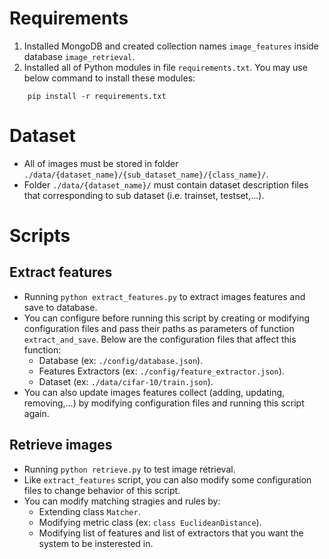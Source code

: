 # Requirements
1. Installed MongoDB and created collection names `image_features` inside database `image_retrieval`.
2. Installed all of Python modules in file `requirements.txt`. You may use below command to install these modules:
```
    pip install -r requirements.txt
```
# Dataset
- All of images must be stored in folder `./data/{dataset_name}/{sub_dataset_name}/{class_name}/`.
- Folder `./data/{dataset_name}/` must contain dataset description files that corresponding to sub dataset (i.e. trainset, testset,...).
# Scripts
## Extract features
- Running `python extract_features.py` to extract images features and save to database.
- You can configure before running this script by creating or modifying configuration files and pass their paths as parameters of function `extract_and_save`. Below are the configuration files that affect this function:
    + Database (ex: `./config/database.json`).
    + Features Extractors (ex: `./config/feature_extractor.json`).
    + Dataset (ex: `./data/cifar-10/train.json`).
- You can also update images features collect (adding, updating, removing,...) by modifying configuration files and running this script again.
## Retrieve images
- Running `python retrieve.py` to test image retrieval.
- Like `extract_features` script, you can also modify some configuration files to change behavior of this script.
- You can modify matching stragies and rules by:
    + Extending class `Matcher`.
    + Modifying metric class (ex: `class EuclideanDistance`).
    + Modifying list of features and list of extractors that you want the system to be insterested in.